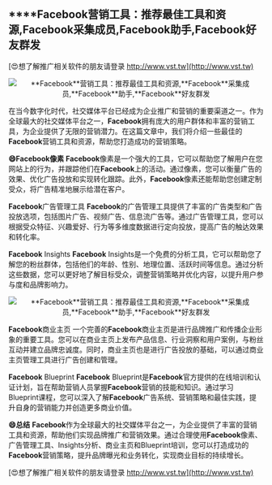 ## ****Facebook**营销工具：推荐最佳工具和资源,**Facebook**采集成员,**Facebook**助手,**Facebook**好友群发**

[😍想了解推广相关软件的朋友请登录 http://www.vst.tw](http://www.vst.tw)

 <center><img src="https://vst.tw/MP4/tuiguang/png/1.png" alt="**Facebook**营销工具：推荐最佳工具和资源,**Facebook**采集成员,**Facebook**助手,**Facebook**好友群发"></center>

在当今数字化时代，社交媒体平台已经成为企业推广和营销的重要渠道之一。作为全球最大的社交媒体平台之一，**Facebook**拥有庞大的用户群体和丰富的营销工具，为企业提供了无限的营销潜力。在这篇文章中，我们将介绍一些最佳的**Facebook**营销工具和资源，帮助您打造成功的营销策略。

**😄**Facebook**像素**
**Facebook**像素是一个强大的工具，它可以帮助您了解用户在您网站上的行为，并跟踪他们在**Facebook**上的活动。通过像素，您可以衡量广告的效果、优化广告投放和实现转化跟踪。此外，**Facebook**像素还能帮助您创建定制受众，将广告精准地展示给潜在客户。

**Facebook**广告管理工具
**Facebook**的广告管理工具提供了丰富的广告类型和广告投放选项，包括图片广告、视频广告、信息流广告等。通过广告管理工具，您可以根据受众特征、兴趣爱好、行为等多维度数据进行定向投放，提高广告的触达效果和转化率。

**Facebook** Insights
**Facebook** Insights是一个免费的分析工具，它可以帮助您了解您的粉丝群体，包括他们的年龄、性别、地理位置、活跃时间等信息。通过分析这些数据，您可以更好地了解目标受众，调整营销策略并优化内容，以提升用户参与度和品牌影响力。

 <center><img src="https://vst.tw/MP4/tuiguang/png/8.png" alt="**Facebook**营销工具：推荐最佳工具和资源,**Facebook**采集成员,**Facebook**助手,**Facebook**好友群发"></center>

**Facebook**商业主页
一个完善的**Facebook**商业主页是进行品牌推广和传播企业形象的重要工具。您可以在商业主页上发布产品信息、行业洞察和用户案例，与粉丝互动并建立品牌忠诚度。同时，商业主页也是进行广告投放的基础，可以通过商业主页管理工具进行广告创建和管理。

**Facebook** Blueprint
**Facebook** Blueprint是**Facebook**官方提供的在线培训和认证计划，旨在帮助营销人员掌握**Facebook**营销的技能和知识。通过学习Blueprint课程，您可以深入了解**Facebook**广告系统、营销策略和最佳实践，提升自身的营销能力并创造更多商业价值。

**😄总结**
**Facebook**作为全球最大的社交媒体平台之一，为企业提供了丰富的营销工具和资源，帮助他们实现品牌推广和营销效果。通过合理使用**Facebook**像素、广告管理工具、Insights分析、商业主页和Blueprint培训，您可以打造成功的**Facebook**营销策略，提升品牌曝光和业务转化，实现商业目标的持续增长。

[😍想了解推广相关软件的朋友请登录 http://www.vst.tw](http://www.vst.tw)



